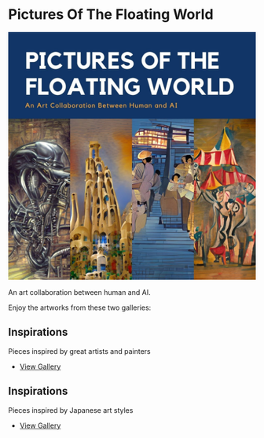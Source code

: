 # Pictures Of The Floating World

![](./expo.jpg)

An art collaboration between human and AI.

Enjoy the artworks from these two galleries:

## Inspirations

Pieces inspired by great artists and painters

* [View Gallery](https://apigeek.net/art/inspired/)

## Inspirations

Pieces inspired by Japanese art styles

* [View Gallery](https://apigeek.net/art/ukiyoe/)
